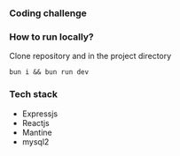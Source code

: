 ### Coding challenge

### How to run locally?
Clone repository and in the project directory
```
bun i && bun run dev
```

### Tech stack
- Expressjs
- Reactjs
- Mantine
- mysql2
